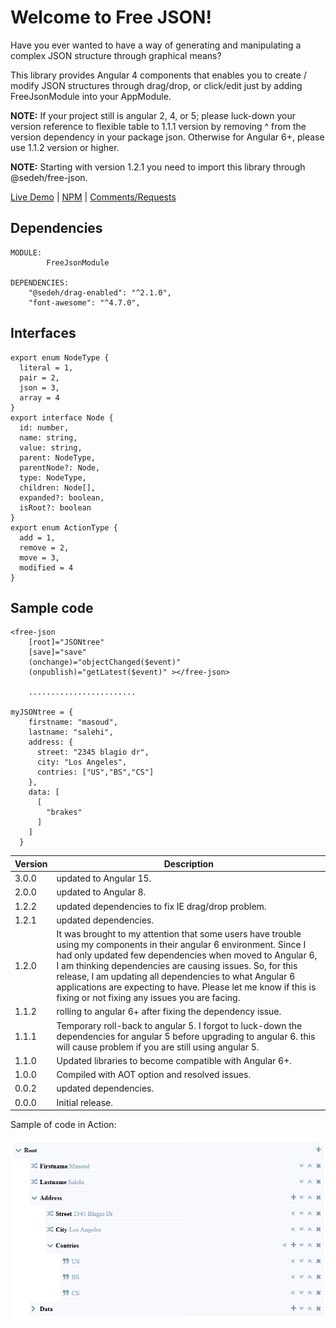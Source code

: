 

# Welcome to Free JSON!

Have you ever wanted to have a way of generating and manipulating a complex JSON structure through graphical means?

This library provides Angular 4 components that enables you to create / modify JSON structures through drag/drop, or click/edit just by adding FreeJsonModule into your AppModule.

**NOTE:** If your project still is angular 2, 4, or 5; please luck-down your version reference to flexible table to 1.1.1 version by removing ^ from the version dependency in your package json. Otherwise for Angular 6+, please use 1.1.2 version or higher.

**NOTE:** Starting with version 1.2.1 you need to import this library through @sedeh/free-json.

[Live Demo](https://free-json.stackblitz.io)  | 
[NPM](https://www.npmjs.com/package/@sedeh/free-json) | 
[Comments/Requests](https://github.com/msalehisedeh/free-json/issues)

## Dependencies

```
MODULE: 
		FreeJsonModule

DEPENDENCIES: 
    "@sedeh/drag-enabled": "^2.1.0",
    "font-awesome": "^4.7.0",
```

## Interfaces

```
export enum NodeType {
  literal = 1,
  pair = 2,
  json = 3,
  array = 4
}
export interface Node {
  id: number,
  name: string,
  value: string,
  parent: NodeType,
  parentNode?: Node,
  type: NodeType,
  children: Node[],
  expanded?: boolean,
  isRoot?: boolean
}
export enum ActionType {
  add = 1,
  remove = 2,
  move = 3,
  modified = 4
}
```

## Sample code

```
<free-json 
	[root]="JSONtree"
	[save]="save"
    (onchange)="objectChanged($event)"
    (onpublish)="getLatest($event)" ></free-json>	

	........................

myJSONtree = {
	firstname: "masoud",
	lastname: "salehi",
	address: {
	  street: "2345 blagio dr",
	  city: "Los Angeles",
	  contries: ["US","BS","CS"]
	},
	data: [
	  [
		"brakes"
	  ]
	]
  }
```

| Version  |Description                                                                                                                                  |
|----------|---------------------------------------------------------------------------------------------------------------------------------------------|
|3.0.0     |updated to Angular 15.                                                                                                                       |
|2.0.0     |updated to Angular 8.                                                                                                                        |
|1.2.2     |updated dependencies to fix IE drag/drop problem.                                                                                            |
|1.2.1     |updated dependencies.                                                                                                                        |
|1.2.0     |It was brought to my attention that some users have trouble using my components in their angular 6 environment. Since I had only updated few dependencies when moved to Angular 6, I am thinking dependencies are causing issues. So, for this release, I am updating all dependencies to what Angular 6 applications are expecting to have. Please let me know if this is fixing or not fixing any issues you are facing. |
|1.1.2     |rolling to angular 6+ after fixing the dependency issue.                                                                                     |
|1.1.1     |Temporary roll-back to angular 5. I forgot to luck-down the dependencies for angular 5 before upgrading to angular 6. this will cause problem if you are still using angular 5.  |
|1.1.0     |Updated libraries to become compatible with Angular 6+.                                                                                      |
|1.0.0     |Compiled with AOT option and resolved issues.                                                                                                |
|0.0.2     |updated dependencies.                                                                                                                        |
|0.0.0     |Initial release.                                                                                                                             |


Sample of code in Action:

![alt text](https://raw.githubusercontent.com/msalehisedeh/free-json/master/sample.png  "What you would see when a free JSON is used")

